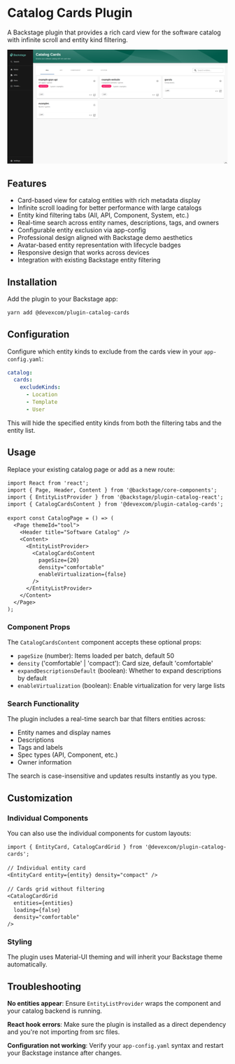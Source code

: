 # Catalog Cards Plugin

A Backstage plugin that provides a rich card view for the software catalog with infinite scroll and entity kind filtering.

![alt text](assets/catalog-cards.png)

## Features

- Card-based view for catalog entities with rich metadata display
- Infinite scroll loading for better performance with large catalogs
- Entity kind filtering tabs (All, API, Component, System, etc.)
- Real-time search across entity names, descriptions, tags, and owners
- Configurable entity exclusion via app-config
- Professional design aligned with Backstage demo aesthetics
- Avatar-based entity representation with lifecycle badges
- Responsive design that works across devices
- Integration with existing Backstage entity filtering

## Installation

Add the plugin to your Backstage app:

```bash
yarn add @devexcom/plugin-catalog-cards
```

## Configuration

Configure which entity kinds to exclude from the cards view in your `app-config.yaml`:

```yaml
catalog:
  cards:
    excludeKinds:
      - Location
      - Template
      - User
```

This will hide the specified entity kinds from both the filtering tabs and the entity list.

## Usage

Replace your existing catalog page or add as a new route:

```tsx
import React from 'react';
import { Page, Header, Content } from '@backstage/core-components';
import { EntityListProvider } from '@backstage/plugin-catalog-react';
import { CatalogCardsContent } from '@devexcom/plugin-catalog-cards';

export const CatalogPage = () => (
  <Page themeId="tool">
    <Header title="Software Catalog" />
    <Content>
      <EntityListProvider>
        <CatalogCardsContent
          pageSize={20}
          density="comfortable"
          enableVirtualization={false}
        />
      </EntityListProvider>
    </Content>
  </Page>
);
```

### Component Props

The `CatalogCardsContent` component accepts these optional props:

- `pageSize` (number): Items loaded per batch, default 50
- `density` ('comfortable' | 'compact'): Card size, default 'comfortable'
- `expandDescriptionsDefault` (boolean): Whether to expand descriptions by default
- `enableVirtualization` (boolean): Enable virtualization for very large lists

### Search Functionality

The plugin includes a real-time search bar that filters entities across:

- Entity names and display names
- Descriptions
- Tags and labels
- Spec types (API, Component, etc.)
- Owner information

The search is case-insensitive and updates results instantly as you type.

## Customization

### Individual Components

You can also use the individual components for custom layouts:

```tsx
import { EntityCard, CatalogCardGrid } from '@devexcom/plugin-catalog-cards';

// Individual entity card
<EntityCard entity={entity} density="compact" />

// Cards grid without filtering
<CatalogCardGrid
  entities={entities}
  loading={false}
  density="comfortable"
/>
```

### Styling

The plugin uses Material-UI theming and will inherit your Backstage theme automatically.

## Troubleshooting

**No entities appear**: Ensure `EntityListProvider` wraps the component and your catalog backend is running.

**React hook errors**: Make sure the plugin is installed as a direct dependency and you're not importing from src files.

**Configuration not working**: Verify your `app-config.yaml` syntax and restart your Backstage instance after changes.
